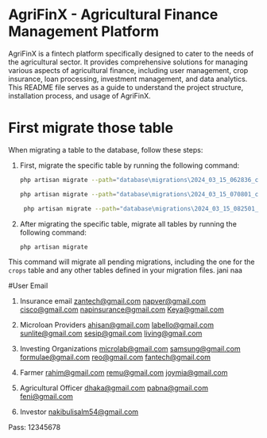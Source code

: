 # AgriFinX - Agricultural Finance Management Platform

AgriFinX is a fintech platform specifically designed to cater to the needs of the agricultural sector. It provides comprehensive solutions for managing various aspects of agricultural finance, including user management, crop insurance, loan processing, investment management, and data analytics. This README file serves as a guide to understand the project structure, installation process, and usage of AgriFinX.

# First migrate those table

When migrating a table to the database, follow these steps:

1. First, migrate the specific table by running the following command:

    ```sh
    php artisan migrate --path="database\migrations\2024_03_15_062836_create_crops_table.php"
    ```

   ```sh
   php artisan migrate --path="database\migrations\2024_03_15_070801_create_flnancial_groups_table.php"
    ```

   ```sh
    php artisan migrate --path="database\migrations\2024_03_15_082501_create_agricultural_officers_table.php"
    ```

1. After migrating the specific table, migrate all tables by running the following command:

    ```sh
    php artisan migrate
    ```

This command will migrate all pending migrations, including the one for the `crops` table and any other tables defined in your migration files.
jani naa


#User Email

1. Insurance email
zantech@gmail.com
napver@gmail.com
cisco@gmail.com
napinsurance@gmail.com
Keya@gmail.com

2. Microloan Providers
ahisan@gmail.com
labello@gmail.com
sunlite@gmail.com
sesip@gmail.com
living@gmail.com

3. Investing Organizations
microlab@gmail.com
samsung@gmail.com
formulae@gmail.com
reo@gmail.com
fantech@gmail.com

4. Farmer
rahim@gmail.com
remu@gmail.com
joymia@gmail.com

5. Agricultural Officer
dhaka@gmail.com
pabna@gmail.com
feni@gmail.com

6. Investor
nakibulisalm54@gmail.com

Pass: 12345678

